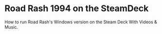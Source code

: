 # Road Rash 1994 on the SteamDeck

How to run Road Rash's Windows version on the Steam Deck With Videos &amp; Music.
